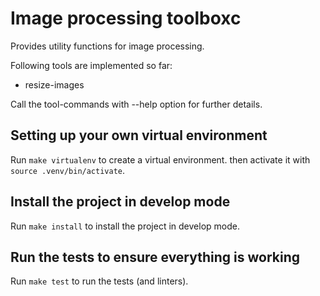 # Image processing toolboxc

Provides utility functions for image processing.

Following tools are implemented so far:
- resize-images

Call the tool-commands with --help option for further details.

## Setting up your own virtual environment

Run `make virtualenv` to create a virtual environment.
then activate it with `source .venv/bin/activate`.

## Install the project in develop mode

Run `make install` to install the project in develop mode.

## Run the tests to ensure everything is working

Run `make test` to run the tests (and linters).